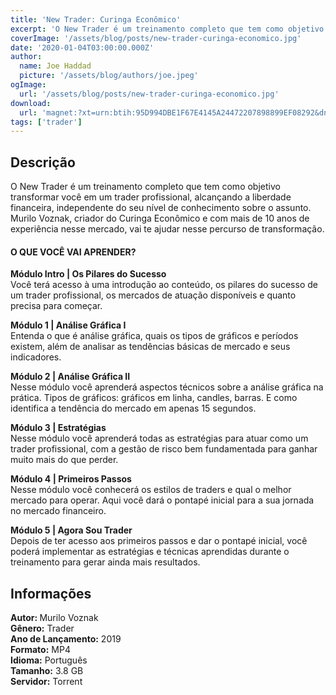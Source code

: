 ```yaml
---
title: 'New Trader: Curinga Econômico'
excerpt: 'O New Trader é um treinamento completo que tem como objetivo transformar você em um trader profissional, alcançando a liberdade financeira, independente do seu nível de conhecimento sobre o assunto. Murilo Voznak, criador do Curinga Econômico e com mais de 10 anos de experiência nesse merc'
coverImage: '/assets/blog/posts/new-trader-curinga-economico.jpg'
date: '2020-01-04T03:00:00.000Z'
author:
  name: Joe Haddad
  picture: '/assets/blog/authors/joe.jpeg'
ogImage:
  url: '/assets/blog/posts/new-trader-curinga-economico.jpg'
download:
  url: 'magnet:?xt=urn:btih:95D994DBE1F67E4145A24472207898899EF08292&dn=NEW%20TRADER%20-%20CURINGA%20ECONOMICO&tr=udp%3a%2f%2ftracker.openbittorrent.com%3a1337%2fannounce&tr=udp%3a%2f%2ftracker.opentrackr.org%3a1337%2fannounce'
tags: ['trader']
---
```

<h2>Descrição</h2>
<p></p><p>O New Trader é um treinamento completo que tem como objetivo transformar você em um trader profissional, alcançando a liberdade financeira, independente do seu nível de conhecimento sobre o assunto. Murilo Voznak, criador do Curinga Econômico e com mais de 10 anos de experiência nesse mercado, vai te ajudar nesse percurso de transformação.</p><h4>O QUE VOCÊ VAI APRENDER?</h4><p><strong>Módulo Intro | Os Pilares do Sucesso</strong><br/>Você terá acesso à uma introdução ao conteúdo, os pilares do sucesso de um trader profissional, os mercados de atuação disponíveis e quanto precisa para começar.</p><p><strong>Módulo 1 | Análise Gráfica I</strong><br/>Entenda o que é análise gráfica, quais os tipos de gráficos e períodos existem, além de analisar as tendências básicas de mercado e seus indicadores.</p><p><strong>Módulo 2 | Análise Gráfica II</strong><br/>Nesse módulo você aprenderá aspectos técnicos sobre a análise gráfica na prática. Tipos de gráficos: gráficos em linha, candles, barras. E como identifica a tendência do mercado em apenas 15 segundos.</p><p><strong>Módulo 3 | Estratégias</strong><br/>Nesse módulo você aprenderá todas as estratégias para atuar como um trader profissional, com a gestão de risco bem fundamentada para ganhar muito mais do que perder.</p><p><strong>Módulo 4 | Primeiros Passos</strong><br/>Nesse módulo você conhecerá os estilos de traders e qual o melhor mercado para operar. Aqui você dará o pontapé inicial para a sua jornada no mercado financeiro.</p><p><strong>Módulo 5 | Agora Sou Trader</strong><br/>Depois de ter acesso aos primeiros passos e dar o pontapé inicial, você poderá implementar as estratégias e técnicas aprendidas durante o treinamento para gerar ainda mais resultados.</p><h2>Informações</h2><p> <strong>Autor: </strong>Murilo Voznak<br/> <strong>Gênero:</strong> Trader<br/> <strong>Ano de Lançamento:</strong> 2019<br/><strong> Formato:</strong> MP4<br/> <strong>Idioma:</strong> Português<br/> <strong>Tamanho:</strong> 3.8 GB<br/> <strong>Servidor:</strong> Torrent</p>